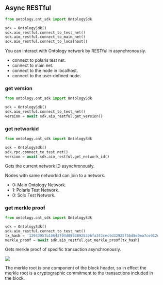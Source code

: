 ## Async RESTful

```python
from ontology.ont_sdk import OntologySdk

sdk = OntologySdk()
sdk.aio_restful.connect_to_test_net()
sdk.aio_restful.connect_to_main_net()
sdk.aio_restful.connect_to_localhost()
```

You can interact with Ontology network by RESTful in asynchronously.

- connect to polaris test net.
- connect to main net.
- connect to the node in localhost.
- connect to the user-defined node.

### get version

```python
from ontology.ont_sdk import OntologySdk

sdk = OntologySdk()
sdk.aio_restful.connect_to_test_net()
version = await sdk.aio_restful.get_version()
```

### get networkid

```python
from ontology.ont_sdk import OntologySdk

sdk = OntologySdk()
sdk.rpc.connect_to_test_net()
version = await sdk.aio_restful.get_network_id()
```

Gets the current network ID asynchronously.

<aside class="success">
Nodes with same networkid can join to a network.
<ul>
<li>0: Main Ontology Network.</li>
<li>1: Polaris Test Network.</li>
<li>0: Solo Test Network.</li>
</ul>
</aside>

### get merkle proof

```python
from ontology.ont_sdk import OntologySdk

sdk = OntologySdk()
sdk.aio_restful.connect_to_test_net()
tx_hash = '12943957b10643f04d89938925306fa342cec9d32925f5bd8e9ea7ce912d16d3'
merkle_proof = await sdk.aio_restful.get_merkle_proof(tx_hash)
```

Gets merkle proof of specific transaction asynchronously.

![](merkle-tree.png)

<aside class="success">
The merkle root is one component of the block header, so in effect the merkle root is a cryptographic commitment to the transactions included in the block.
</aside>
